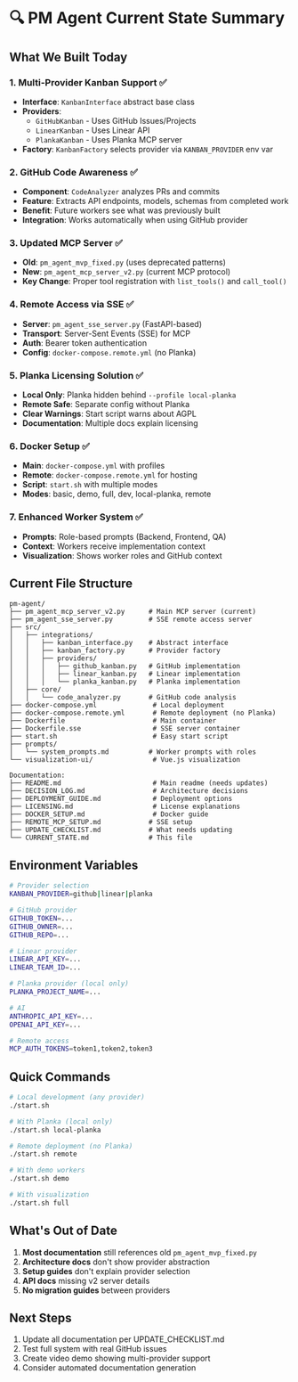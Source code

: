 # 🔍 PM Agent Current State Summary

## What We Built Today

### 1. Multi-Provider Kanban Support ✅
- **Interface**: `KanbanInterface` abstract base class
- **Providers**: 
  - `GitHubKanban` - Uses GitHub Issues/Projects
  - `LinearKanban` - Uses Linear API  
  - `PlankaKanban` - Uses Planka MCP server
- **Factory**: `KanbanFactory` selects provider via `KANBAN_PROVIDER` env var

### 2. GitHub Code Awareness ✅
- **Component**: `CodeAnalyzer` analyzes PRs and commits
- **Feature**: Extracts API endpoints, models, schemas from completed work
- **Benefit**: Future workers see what was previously built
- **Integration**: Works automatically when using GitHub provider

### 3. Updated MCP Server ✅
- **Old**: `pm_agent_mvp_fixed.py` (uses deprecated patterns)
- **New**: `pm_agent_mcp_server_v2.py` (current MCP protocol)
- **Key Change**: Proper tool registration with `list_tools()` and `call_tool()`

### 4. Remote Access via SSE ✅
- **Server**: `pm_agent_sse_server.py` (FastAPI-based)
- **Transport**: Server-Sent Events (SSE) for MCP
- **Auth**: Bearer token authentication
- **Config**: `docker-compose.remote.yml` (no Planka)

### 5. Planka Licensing Solution ✅
- **Local Only**: Planka hidden behind `--profile local-planka`
- **Remote Safe**: Separate config without Planka
- **Clear Warnings**: Start script warns about AGPL
- **Documentation**: Multiple docs explain licensing

### 6. Docker Setup ✅
- **Main**: `docker-compose.yml` with profiles
- **Remote**: `docker-compose.remote.yml` for hosting
- **Script**: `start.sh` with multiple modes
- **Modes**: basic, demo, full, dev, local-planka, remote

### 7. Enhanced Worker System ✅
- **Prompts**: Role-based prompts (Backend, Frontend, QA)
- **Context**: Workers receive implementation context
- **Visualization**: Shows worker roles and GitHub context

## Current File Structure

```
pm-agent/
├── pm_agent_mcp_server_v2.py      # Main MCP server (current)
├── pm_agent_sse_server.py         # SSE remote access server
├── src/
│   ├── integrations/
│   │   ├── kanban_interface.py    # Abstract interface
│   │   ├── kanban_factory.py      # Provider factory
│   │   ├── providers/
│   │   │   ├── github_kanban.py   # GitHub implementation
│   │   │   ├── linear_kanban.py   # Linear implementation
│   │   │   └── planka_kanban.py   # Planka implementation
│   ├── core/
│   │   └── code_analyzer.py       # GitHub code analysis
├── docker-compose.yml              # Local deployment
├── docker-compose.remote.yml       # Remote deployment (no Planka)
├── Dockerfile                      # Main container
├── Dockerfile.sse                  # SSE server container
├── start.sh                        # Easy start script
├── prompts/
│   └── system_prompts.md          # Worker prompts with roles
└── visualization-ui/               # Vue.js visualization

Documentation:
├── README.md                       # Main readme (needs updates)
├── DECISION_LOG.md                 # Architecture decisions
├── DEPLOYMENT_GUIDE.md             # Deployment options
├── LICENSING.md                    # License explanations
├── DOCKER_SETUP.md                 # Docker guide
├── REMOTE_MCP_SETUP.md            # SSE setup
├── UPDATE_CHECKLIST.md            # What needs updating
└── CURRENT_STATE.md               # This file
```

## Environment Variables

```bash
# Provider selection
KANBAN_PROVIDER=github|linear|planka

# GitHub provider
GITHUB_TOKEN=...
GITHUB_OWNER=...
GITHUB_REPO=...

# Linear provider  
LINEAR_API_KEY=...
LINEAR_TEAM_ID=...

# Planka provider (local only)
PLANKA_PROJECT_NAME=...

# AI
ANTHROPIC_API_KEY=...
OPENAI_API_KEY=...

# Remote access
MCP_AUTH_TOKENS=token1,token2,token3
```

## Quick Commands

```bash
# Local development (any provider)
./start.sh

# With Planka (local only)
./start.sh local-planka

# Remote deployment (no Planka)
./start.sh remote

# With demo workers
./start.sh demo

# With visualization
./start.sh full
```

## What's Out of Date

1. **Most documentation** still references old `pm_agent_mvp_fixed.py`
2. **Architecture docs** don't show provider abstraction
3. **Setup guides** don't explain provider selection
4. **API docs** missing v2 server details
5. **No migration guides** between providers

## Next Steps

1. Update all documentation per UPDATE_CHECKLIST.md
2. Test full system with real GitHub issues
3. Create video demo showing multi-provider support
4. Consider automated documentation generation